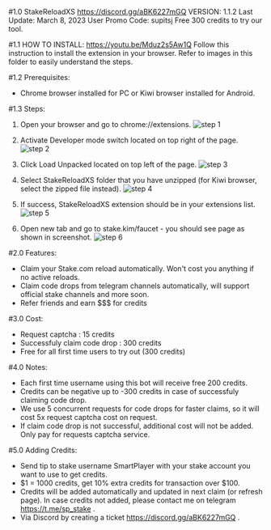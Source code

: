 #1.0  StakeReloadXS
https://discord.gg/aBK6227mGQ
VERSION: 1.1.2
Last Update: March 8, 2023
User Promo Code: supitsj
Free 300 credits to try our tool.

#1.1 HOW TO INSTALL:
https://youtu.be/Mduz2s5Aw1Q
Follow this instruction to install the extension in your browser.
Refer to images in this folder to easily understand the steps.

#1.2 Prerequisites:
- Chrome browser installed for PC or Kiwi browser installed for Android.

#1.3 Steps:
1. Open your browser and go to chrome://extensions.
![step 1](https://user-images.githubusercontent.com/59667760/222940665-c458c071-75ae-47f5-8c45-dc2a30338af3.png)


3. Activate Developer mode switch located on top right of the page.
![step 2](https://user-images.githubusercontent.com/59667760/222940672-1fed743f-47c9-4f2a-8849-ceac404af8f0.png)


5. Click Load Unpacked located on top left of the page.
![step 3](https://user-images.githubusercontent.com/59667760/222940702-a8409472-1f1a-4425-86e8-fe0108659379.png)


7. Select StakeReloadXS folder that you have unzipped (for Kiwi browser, select the zipped file instead).
![step 4](https://user-images.githubusercontent.com/59667760/222940709-74e04862-ea9b-413b-b9f1-0047db12c68e.png)


9. If success, StakeReloadXS extension should be in your extensions list.
![step 5](https://user-images.githubusercontent.com/59667760/222940715-7e63d9fb-5fa7-4bf7-b418-f51fdd174aa5.png)


11. Open new tab and go to stake.kim/faucet - you should see page as shown in screenshot.
![step 6](https://user-images.githubusercontent.com/59667760/222940719-3675b700-dc0d-4c29-aa52-9323f32cfd48.png)


#2.0 Features:
- Claim your Stake.com reload automatically. Won't cost you anything if no active reloads.
- Claim code drops from telegram channels automatically, will support official stake channels and more soon.
- Refer friends and earn $$$ for credits

#3.0 Cost:
- Request captcha				: 15 credits
- Successfuly claim code drop		: 300 credits
- Free for all first time users to try out (300 credits)

#4.0 Notes:
- Each first time username using this bot will receive free 200 credits.
- Credits can be negative up to -300 credits in case of successfuly claiming code drop.
- We use 5 concurrent requests for code drops for faster claims, so it will cost 5x request captcha cost on request.
- If claim code drop is not successful, additional cost will not be added. Only pay for requests captcha service.

#5.0 Adding Credits:
- Send tip to stake username SmartPlayer with your stake account you want to use to get credits.
- $1 = 1000 credits, get 10% extra credits for transaction over $100.
- Credits will be added automatically and updated in next claim (or refresh page). In case credits not added, please contact me on telegram https://t.me/sp_stake .
- Via Discord by creating a ticket https://discord.gg/aBK6227mGQ .
